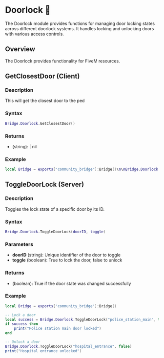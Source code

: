 # Doorlock 🚪

<!--META
nav: true
toc: true
description: The Doorlock module provides functions for managing door locking states across different doorlock systems. It handles locking and unlocking doors with various access controls.
-->

The Doorlock module provides functions for managing door locking states across different doorlock systems. It handles locking and unlocking doors with various access controls.

## Overview

The Doorlock provides functionality for FiveM resources.

## GetClosestDoor (Client)

### Description
This will get the closest door to the ped

### Syntax
```lua
Bridge.Doorlock.GetClosestDoor()
```

### Returns
- (string): | nil

### Example
```lua
local Bridge = exports["community_bridge"]:Bridge()\n\nBridge.Doorlock.GetClosestDoor()
```

## ToggleDoorLock (Server)

### Description
Toggles the lock state of a specific door by its ID.

### Syntax
```lua
Bridge.Doorlock.ToggleDoorLock(doorID, toggle)
```

### Parameters
- **doorID** (string): Unique identifier of the door to toggle
- **toggle** (boolean): True to lock the door, false to unlock

### Returns
- (boolean): True if the door state was changed successfully

### Example
```lua
local Bridge = exports['community_bridge']:Bridge()

-- Lock a door
local success = Bridge.Doorlock.ToggleDoorLock("police_station_main", true)
if success then
    print("Police station main door locked")
end

-- Unlock a door
Bridge.Doorlock.ToggleDoorLock("hospital_entrance", false)
print("Hospital entrance unlocked")
```


